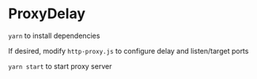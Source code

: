 # ProxyDelay

`yarn` to install dependencies

If desired, modify `http-proxy.js` to configure delay and listen/target ports

`yarn start` to start proxy server
